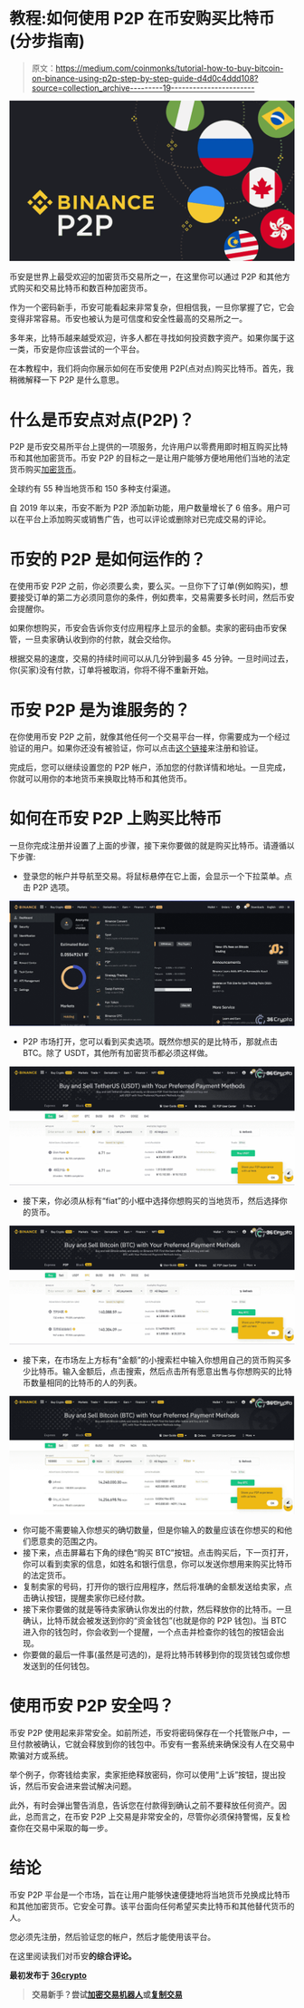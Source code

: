 # 教程:如何使用 P2P 在币安购买比特币(分步指南)

> 原文：<https://medium.com/coinmonks/tutorial-how-to-buy-bitcoin-on-binance-using-p2p-step-by-step-guide-d4d0c4ddd108?source=collection_archive---------19----------------------->

![](img/91cb08260bb6a9159a67f3e771964222.png)

币安是世界上最受欢迎的加密货币交易所之一，在这里你可以通过 P2P 和其他方式购买和交易比特币和数百种加密货币。

作为一个密码新手，币安可能看起来非常复杂，但相信我，一旦你掌握了它，它会变得非常容易。币安也被认为是可信度和安全性最高的交易所之一。

多年来，比特币越来越受欢迎，许多人都在寻找如何投资数字资产。如果你属于这一类，币安是你应该尝试的一个平台。

在本教程中，我们将向你展示如何在币安使用 P2P(点对点)购买比特币。首先，我稍微解释一下 P2P 是什么意思。

# 什么是币安点对点(P2P)？

P2P 是币安交易所平台上提供的一项服务，允许用户以零费用即时相互购买比特币和其他加密货币。币安 P2P 的目标之一是让用户能够方便地用他们当地的法定货币购买[加密货币](https://36crypto.com/cryptocurrency/)。

全球约有 55 种当地货币和 150 多种支付渠道。

自 2019 年以来，币安不断为 P2P 添加新功能，用户数量增长了 6 倍多。用户可以在平台上添加购买或销售广告，也可以评论或删除对已完成交易的评论。

# 币安的 P2P 是如何运作的？

在使用币安 P2P 之前，你必须要么卖，要么买。一旦你下了订单(例如购买)，想要接受订单的第二方必须同意你的条件，例如费率，交易需要多长时间，然后币安会提醒你。

如果你想购买，币安会告诉你支付应用程序上显示的金额。卖家的密码由币安保管，一旦卖家确认收到你的付款，就会交给你。

根据交易的速度，交易的持续时间可以从几分钟到最多 45 分钟。一旦时间过去，你(买家)没有付款，订单将被取消，你将不得不重新开始。

# 币安 P2P 是为谁服务的？

在你使用币安 P2P 之前，就像其他任何一个交易平台一样，你需要成为一个经过验证的用户。如果你还没有被验证，你可以点击[这个链接](https://www.binance.com/)来注册和验证。

完成后，您可以继续设置您的 P2P 帐户，添加您的付款详情和地址。一旦完成，你就可以用你的本地货币来换取比特币和其他货币。

# 如何在币安 P2P 上购买比特币

一旦你完成注册并设置了上面的步骤，接下来你要做的就是购买比特币。请遵循以下步骤:

*   登录您的帐户并导航至交易。将鼠标悬停在它上面，会显示一个下拉菜单。点击 P2P 选项。

![](img/d5a1840d148ce17a7d63a495b82bc3d3.png)

*   P2P 市场打开，您可以看到买卖选项。既然你想买的是比特币，那就点击 BTC。除了 USDT，其他所有加密货币都必须这样做。

![](img/2fa312b53a86a19f46495b65e79d8e4f.png)

*   接下来，你必须从标有“fiat”的小框中选择你想购买的当地货币，然后选择你的货币。

![](img/06971ca945cf00fd760ed40db3685163.png)

*   接下来，在市场左上方标有“金额”的小搜索栏中输入你想用自己的货币购买多少比特币。输入金额后，点击搜索，然后点击所有愿意出售与你想购买的比特币数量相同的比特币的人的列表。

![](img/1619d19b33b2b4ce5fcdc80e75c9cb76.png)

*   你可能不需要输入你想买的确切数量，但是你输入的数量应该在你想买的和他们愿意卖的范围之内。
*   接下来，点击屏幕右下角的绿色“购买 BTC”按钮。点击购买后，下一页打开，你可以看到卖家的信息，如姓名和银行信息，你可以发送你想用来购买比特币的法定货币。
*   复制卖家的号码，打开你的银行应用程序，然后将准确的金额发送给卖家，点击确认按钮，提醒卖家你已经付款。
*   接下来你要做的就是等待卖家确认你发出的付款，然后释放你的比特币。一旦确认，比特币就会被发送到你的“资金钱包”(也就是你的 P2P 钱包)。当 BTC 进入你的钱包时，你会收到一个提醒，一个点击并检查你的钱包的按钮会出现。
*   你要做的最后一件事(虽然是可选的)，是将比特币转移到你的现货钱包或你想发送到的任何钱包。

# 使用币安 P2P 安全吗？

币安 P2P 使用起来非常安全。如前所述，币安将密码保存在一个托管账户中，一旦付款被确认，它就会释放到你的钱包中。币安有一套系统来确保没有人在交易中欺骗对方或系统。

举个例子，你寄钱给卖家，卖家拒绝释放密码，你可以使用“上诉”按钮，提出投诉，然后币安会进来尝试解决问题。

此外，有时会弹出警告消息，告诉您在付款得到确认之前不要释放任何资产。因此，总而言之，在币安 P2P 上交易是非常安全的，尽管你必须保持警惕，反复检查你在交易中采取的每一步。

# 结论

币安 P2P 平台是一个市场，旨在让用户能够快速便捷地将当地货币兑换成比特币和其他加密货币。它安全可靠。该平台面向任何希望买卖比特币和其他替代货币的人。

您必须先注册，然后验证您的帐户，然后才能使用该平台。

在这里阅读我们对币安[](https://36crypto.com/binance-review-for-2022/)**的综合评论。**

**最初发布于 [36crypto](https://36crypto.com/how-to-buy-bitcoin-on-binance-using-p2p-step-by-step-guide/)**

> **交易新手？尝试[加密交易机器人](/coinmonks/crypto-trading-bot-c2ffce8acb2a)或[复制交易](/coinmonks/top-10-crypto-copy-trading-platforms-for-beginners-d0c37c7d698c)**